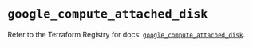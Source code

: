 # `google_compute_attached_disk`

Refer to the Terraform Registry for docs: [`google_compute_attached_disk`](https://registry.terraform.io/providers/hashicorp/google/6.8.0/docs/resources/compute_attached_disk).
